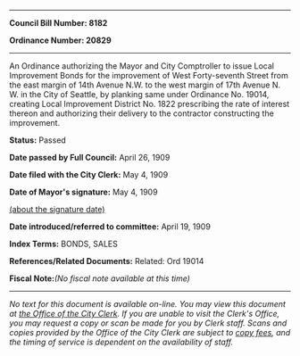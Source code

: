 

********

**Council Bill Number: 8182**
   
**Ordinance Number: 20829**
********

 An Ordinance authorizing the Mayor and City Comptroller to issue Local Improvement Bonds for the improvement of West Forty-seventh Street from the east margin of 14th Avenue N.W. to the west margin of 17th Avenue N. W. in the City of Seattle, by planking same under Ordinance No. 19014, creating Local Improvement District No. 1822 prescribing the rate of interest thereon and authorizing their delivery to the contractor constructing the improvement.

**Status:** Passed
   
**Date passed by Full Council:** April 26, 1909
   
**Date filed with the City Clerk:** May 4, 1909
   
**Date of Mayor's signature:** May 4, 1909
   
[(about the signature date)](/~public/approvaldate.htm)
   
   
   
**Date introduced/referred to committee:** April 19, 1909
   
   
**Index Terms:** BONDS, SALES

**References/Related Documents:** Related: Ord 19014

**Fiscal Note:**_(No fiscal note available at this time)_
********

_No text for this document is available on-line. You may view this document at [the Office of the City Clerk](http://www.seattle.gov/leg/clerk/contactUs.htm). If you are unable to visit the Clerk's Office, you may request a copy or scan be made for you by Clerk staff. Scans and copies provided by the Office of the City Clerk are subject to [copy fees](http://clerk.seattle.gov/~public/clerkfees.htm), and the timing of service is dependent on the availability of staff._

